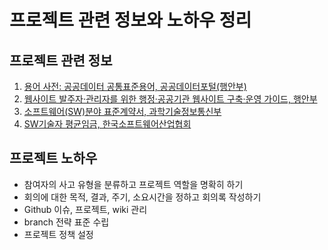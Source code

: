 # 프로젝트 관련 정보와 노하우 정리
## 프로젝트 관련 정보
1. [용어 사전: 공공데이터 공통표준용어, 공공데이터포털(행안부)][1]
2. [웹사이트 발주자·관리자를 위한 행정·공공기관 웹사이트 구축·운영 가이드, 행안부][2]
3. [소프트웨어(SW)분야 표준계약서, 과학기술정보통신부][3]
4. [SW기술자 평균임금, 한국소프트웨어산업협회][4]

## 프로젝트 노하우
- 참여자의 사고 유형을 분류하고 프로젝트 역할을 명확히 하기
- 회의에 대한 목적, 결과, 주기, 소요시간을 정하고 회의록 작성하기
- Github 이슈, 프로젝트, wiki 관리
- branch 전략 표준 수립
- 프로젝트 정책 설정


[1]: https://www.data.go.kr/bbs/ntc/selectNoticeListView.do?pageIndex=1&originId=&atchFileId=&nttApiYn=N&searchCondition2=2&searchKeyword1=%EA%B3%B5%ED%86%B5%ED%91%9C%EC%A4%80%EC%9A%A9%EC%96%B4
[2]: https://www.mois.go.kr/frt/bbs/type001/commonSelectBoardList.do?bbsId=BBSMSTR_000000000045
[3]: https://www.msit.go.kr/bbs/view.do?sCode=user&mPid=122&mId=123&bbsSeqNo=96&nttSeqNo=3179216
[4]: https://www.sw.or.kr/site/sw/01/10105000000002017070309.jsp